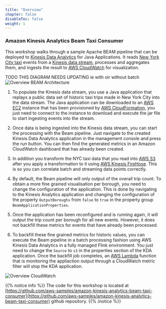 ```yaml
---
title: "Overview"
chapter: false
disableToc: false
weight: 1
---
```


### Amazon Kinesis Analytics Beam Taxi Consumer

This workshop walks through a sample Apache BEAM pipeline that can be deployed to [Kinesis Data Analytics](https://aws.amazon.com/kinesis/data-analytics/) for Java Applications. It reads [New York City taxi](https://www1.nyc.gov/site/tlc/about/tlc-trip-record-data.page) events from a [Kinesis data stream](https://aws.amazon.com/kinesis/), processes and aggregates them, and ingests the result to [AWS CloudWatch](https://aws.amazon.com/cloudwatch/) for visualization.

TODO THIS DIAGRAM NEEDS UPDATING ie with oir without batch
![Overview BEAM Architecture](/images/overview-beamarchitecture.png)

1. To populate the Kinesis data stream, you use a Java application that replays a public data set of historic taxi trips made in New York City into the data stream. The Java application can be downloaded to an [AWS EC2](https://aws.amazon.com/ec2/) instance that has been provisioned by [AWS CloudFormation](https://aws.amazon.com/cloudformation/), you just need to connect to the instance to download and execute the jar file to start ingesting events into the stream.

1. Once data is being ingested into the Kinesis data stream, you can start the processing with the Beam pipeline. Just navigate to the created Kinesis Data Analytics application in the management console and press the run button. You can then find the generated metrics in an Amazon CloudWatch dashboard that has already been created.

1. In addition you transform the NYC taxi data that you read into [AWS S3](https://aws.amazon.com/s3/) after you apply a transformation to it using [AWS Kinesis FireHose](https://aws.amazon.com/kinesis/data-firehose). This is so you can correlate batch and streaming data points correctly.

1. By default, the Beam pipeline will only output of the overall trip count. To obtain a more fine grained visualisation per borough, you need to change the configuration of the application. This is done by navigating to the Kinesis Analytics application and changing the configuration of the property `OutputBoroughs` from `false` to `true` in the property group `BeamApplicationProperties`.

1. Once the application has been reconfigured and is running again, it will output the trip count per borough for all new events. However, it does not backfill these metrics for events that have already been processed.

1. To backfill these fine grained metrics for historic values, you can execute the Beam pipeline in a batch processing fashion using AWS Kinesis Data Analytics in a fully managed Flink environment. You just need to change the `Source` to `s3` in the properties section of the KDA application. Once the backfill job completes, an [AWS Lambda](https://aws.amazon.com/lambda/) function that is monitoring the appliaction output through a CloudWatch metric filter will stop the KDA application.

![Overview CloudWatch](/images/overview-cw.png)

{{% notice info %}}
The code for this workshop is located at [https://github.com/aws-samples/amazon-kinesis-analytics-beam-taxi-consumer](https://github.com/aws-samples/amazon-kinesis-analytics-beam-taxi-consumer) github repository.
{{% /notice %}}

